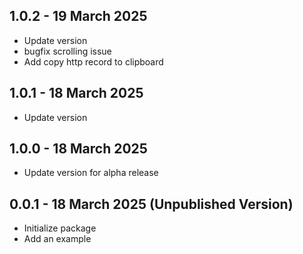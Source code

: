 ## 1.0.2 - 19 March 2025

* Update version
* bugfix scrolling issue
* Add copy http record to clipboard

## 1.0.1 - 18 March 2025

* Update version

## 1.0.0 - 18 March 2025

* Update version for alpha release

## 0.0.1  - 18 March 2025 (Unpublished Version)

* Initialize package
* Add an example